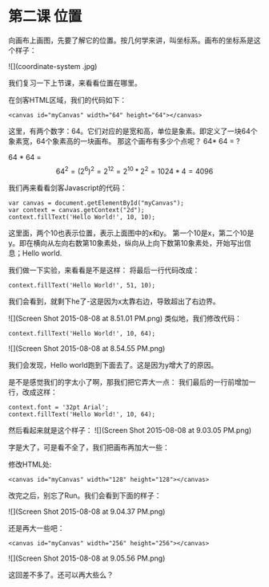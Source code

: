 # 第二课 位置

向画布上画图，先要了解它的位置。按几何学来讲，叫坐标系。画布的坐标系是这个样子：

![](coordinate-system .jpg)

我们复习一下上节课，来看看位置在哪里。

在剑客HTML区域，我们的代码如下：
```
<canvas id="myCanvas" width="64" height="64"></canvas>
```
这里，有两个数字：64。它们对应的是宽和高，单位是象素。即定义了一块64个象素宽，64个象素高的一块画布。
那这个画布有多少个点呢？ 64* 64 = ?

64 * 64 = $$ 64 ^ 2 = (2^6)^2= 2 ^12 = 2^10 * 2^2=1024*4 = 4096$$


我们再来看看剑客Javascript的代码：
```
var canvas = document.getElementById("myCanvas");
var context = canvas.getContext("2d");
context.fillText('Hello World!', 10, 10);

```
这里面，两个10也表示位置，表示上面图中的x和y。
第一个10是x，第二个10是y。即在横向从左向右数第10象素处，纵向从上向下数第10象素处，开始写出信息；Hello world.

我们做一下实验，来看看是不是这样：
将最后一行代码改成：
```
context.fillText('Hello World!', 51, 10);

```

我们会看到，就剩下he了-这是因为x太靠右边，导致超出了右边界。

![](Screen Shot 2015-08-08 at 8.51.01 PM.png)
类似地，我们修改代码：
```
context.fillText('Hello World!', 10, 64);

```
![](Screen Shot 2015-08-08 at 8.54.55 PM.png)

我们会发现，Hello world跑到下面去了。这是因为y增大了的原因。



是不是感觉我们的字太小了啊，那我们把它弄大一点：
我们最后的一行前增加一行，改成这样：
```
context.font = '32pt Arial';
context.fillText('Hello World!', 10, 64);
```

然后看起来就是这个样子：
![](Screen Shot 2015-08-08 at 9.03.05 PM.png)

字是大了，可是看不全了，我们把画布再加大一些：

修改HTML处:
```
<canvas id="myCanvas" width="128" height="128"></canvas>
```
改完之后，别忘了Run。我们会看到下面的样子：


![](Screen Shot 2015-08-08 at 9.04.37 PM.png)

还是再大一些吧：
```
<canvas id="myCanvas" width="256" height="256"></canvas>
```
![](Screen Shot 2015-08-08 at 9.05.56 PM.png)

这回差不多了。还可以再大些么？




